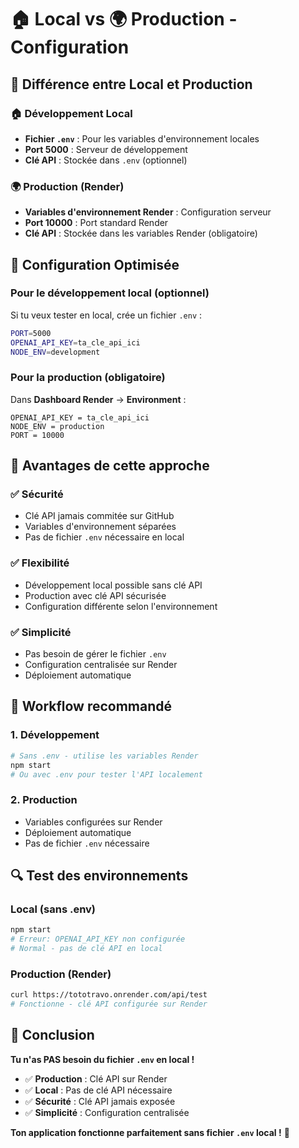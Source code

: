 # 🏠 Local vs 🌍 Production - Configuration

## 🎯 Différence entre Local et Production

### **🏠 Développement Local**
- **Fichier `.env`** : Pour les variables d'environnement locales
- **Port 5000** : Serveur de développement
- **Clé API** : Stockée dans `.env` (optionnel)

### **🌍 Production (Render)**
- **Variables d'environnement Render** : Configuration serveur
- **Port 10000** : Port standard Render
- **Clé API** : Stockée dans les variables Render (obligatoire)

## 🔧 Configuration Optimisée

### **Pour le développement local (optionnel)**
Si tu veux tester en local, crée un fichier `.env` :
```bash
PORT=5000
OPENAI_API_KEY=ta_cle_api_ici
NODE_ENV=development
```

### **Pour la production (obligatoire)**
Dans **Dashboard Render** → **Environment** :
```
OPENAI_API_KEY = ta_cle_api_ici
NODE_ENV = production
PORT = 10000
```

## 🚀 Avantages de cette approche

### **✅ Sécurité**
- Clé API jamais commitée sur GitHub
- Variables d'environnement séparées
- Pas de fichier `.env` nécessaire en local

### **✅ Flexibilité**
- Développement local possible sans clé API
- Production avec clé API sécurisée
- Configuration différente selon l'environnement

### **✅ Simplicité**
- Pas besoin de gérer le fichier `.env`
- Configuration centralisée sur Render
- Déploiement automatique

## 🎯 Workflow recommandé

### **1. Développement**
```bash
# Sans .env - utilise les variables Render
npm start
# Ou avec .env pour tester l'API localement
```

### **2. Production**
- Variables configurées sur Render
- Déploiement automatique
- Pas de fichier `.env` nécessaire

## 🔍 Test des environnements

### **Local (sans .env)**
```bash
npm start
# Erreur: OPENAI_API_KEY non configurée
# Normal - pas de clé API en local
```

### **Production (Render)**
```bash
curl https://tototravo.onrender.com/api/test
# Fonctionne - clé API configurée sur Render
```

## 🎯 Conclusion

**Tu n'as PAS besoin du fichier `.env` en local !**

- ✅ **Production** : Clé API sur Render
- ✅ **Local** : Pas de clé API nécessaire
- ✅ **Sécurité** : Clé API jamais exposée
- ✅ **Simplicité** : Configuration centralisée

**Ton application fonctionne parfaitement sans fichier `.env` local !** 🎉

